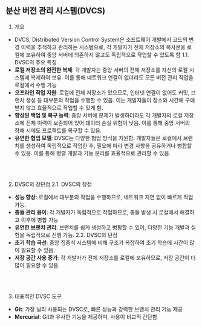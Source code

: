 ## 분산 버전 관리 시스템(DVCS)
1. 개요
* DVCS, Distributed Version Control System은 소프트웨어 개발에서 코드의 변경 이력을 추적하고 관리하는 시스템으로, 각 개발자가 전체 저장소의 복사본을 로컬에 보유하여 중앙 서버에 의존하지 않고도 독립적으로 작업할 수 있도록 함
1.1. DVSC의 주요 특징
* __로컬 저장소의 완전한 복제__: 각 개발자는 중앙 서버의 전체 저장소를 자신의 로컬 시스템에 복제하여 보유. 이를 통해 네트워크 연결이 없더라도 모든 버전 관리 작업을 로컬에서 수행 가능
* __오프라인 작업 지원__: 로컬에 전체 저장소가 있으므로, 인터넷 연결이 없어도 커밋, 브랜치 생성 등 대부분의 작업을 수행할 수 있음. 이는 개발자들이 장소와 시간에 구애받지 않고 효율적으로 작업할 수 있게 함.
* __향상된 백업 및 복구 능력__: 중앙 서버에 문제가 발생하더라도 각 개발자의 로컬 저장소에 전체 이력이 보존되어 있어 데이터 손실 위험이 낮음. 이를 통해 중앙 서버의 장애 시에도 프로젝트를 복구할 수 있음.
* __유연한 협업 모델__: DVSC는 다양한 협업 방식을 지원함. 개발자들은 로컬에서 브랜치를 생성하여 독립적으로 작업한 후, 필요에 따라 변경 사항을 공유하거나 병합할 수 있음. 이를 통해 병렬 개발과 기능 분리를 효율적으로 관리할 수 있음.

<br>
<br>

2. DVSC의 장단점
2.1. DVSC의 장점
* __성능 향상__: 로컬에서 대부분의 작업을 수행하므로, 네트워크 지연 없이 빠르게 작업 가능.
* __충돌 관리 용이__: 각 개발자가 독립적으로 작업하므로, 충돌 발생 시 로컬에서 해결하고 이후에 병합 가능
* __유연한 브랜치 관리__: 브랜치를 쉽게 생성하고 병합할 수 있어, 다양한 기능 개발과 실험을 독립적으로 진행 가능.
2.2. DVSC의 단점
* __초기 학습 곡선__: 중앙 집중식 시스템에 비해 구조가 복잡하여 초기 학습에 시간이 많이 필요할 수 있음.
* __저장 공간 사용 증가__: 각 개발자가 전체 저장소를 로컬에 보유하므로, 저장 공간이 더 많이 필요할 수 있음.

<br>
<br>

3. 대표적인 DVSC 도구
* __Git__: 가장 널리 사용되는 DVSC로, 빠른 성능과 강력한 브랜치 관리 기능 제공
* __Mercurial__: Git과 유사한 기능을 제공하며, 사용이 비교적 간단함
